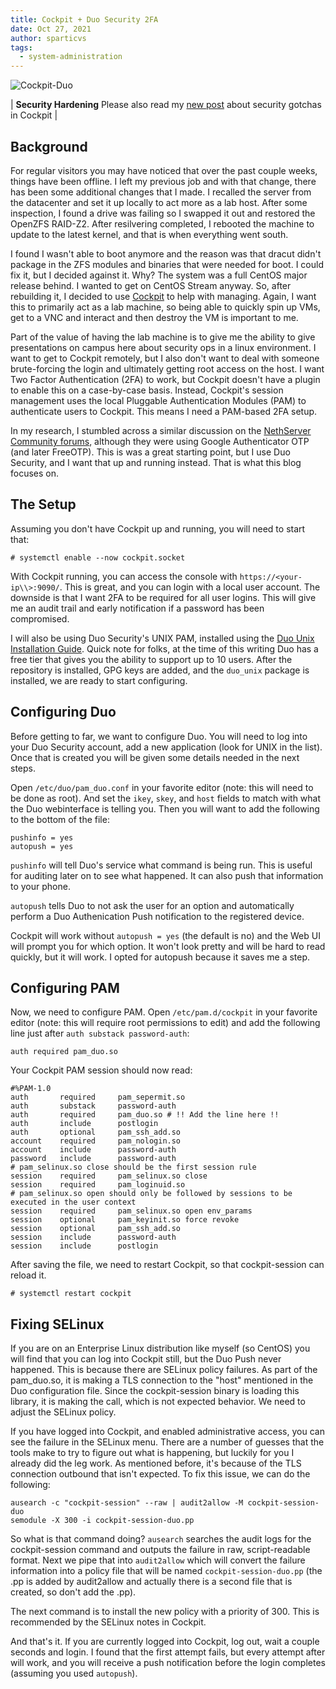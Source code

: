 ```yaml
---
title: Cockpit + Duo Security 2FA
date: Oct 27, 2021
author: sparticvs
tags:
  - system-administration
---
```

![Cockpit-Duo](https://github.com/sparticvs/popebp-blog/assets/847020/3b9e430d-971e-4dba-ba9f-bdd5524adbb5)

| **Security Hardening** Please also read my [new post](https://github.com/sparticvs/popebp-blog/blob/post/securing-cockpit-duo/_posts/2023-06-26-securing-cockpit-duo.md) about security gotchas in Cockpit |

## Background
For regular visitors you may have noticed that over the past couple weeks, things have been offline. I left my previous job and with that change, there has been some additional changes that I made. I recalled the server from the datacenter and set it up locally to act more as a lab host. After some inspection, I found a drive was failing so I swapped it out and restored the OpenZFS RAID-Z2. After resilvering completed, I rebooted the machine to update to the latest kernel, and that is when everything went south.

I found I wasn't able to boot anymore and the reason was that dracut didn't package in the ZFS modules and binaries that were needed for boot. I could fix it, but I decided against it. Why? The system was a full CentOS major release behind. I wanted to get on CentOS Stream anyway. So, after rebuilding it, I decided to use [Cockpit](https://cockpit-project.org/) to help with managing. Again, I want this to primarily act as a lab machine, so being able to quickly spin up VMs, get to a VNC and interact and then destroy the VM is important to me.

Part of the value of having the lab machine is to give me the ability to give presentations on campus here about security ops in a linux environment. I want to get to Cockpit remotely, but I also don't want to deal with someone brute-forcing the login and ultimately getting root access on the host. I want Two Factor Authentication (2FA) to work, but Cockpit doesn't have a plugin to enable this on a case-by-case basis. Instead, Cockpit's session management uses the local Pluggable Authentication Modules (PAM) to authenticate users to Cockpit. This means I need a PAM-based 2FA setup.

In my research, I stumbled across a similar discussion on the [NethServer Community forums](https://community.nethserver.org/t/2fa-or-two-factor-authentication-with-cockpit/14172/3), although they were using Google Authenticator OTP (and later FreeOTP). This is was a great starting point, but I use Duo Security, and I want that up and running instead. That is what this blog focuses on.

## The Setup
Assuming you don't have Cockpit up and running, you will need to start that:
```
# systemctl enable --now cockpit.socket
```
With Cockpit running, you can access the console with `https://<your-ip\\>:9090/`. This is great, and you can login with a local user account. The downside is that I want 2FA to be required for all user logins. This will give me an audit trail and early notification if a password has been compromised.

I will also be using Duo Security's UNIX PAM, installed using the [Duo Unix Installation Guide](https://duo.com/docs/duounix#install-from-linux-packages). Quick note for folks, at the time of this writing Duo has a free tier that gives you the ability to support up to 10 users. After the repository is installed, GPG keys are added, and the `duo_unix` package is installed, we are ready to start configuring.

## Configuring Duo
Before getting to far, we want to configure Duo. You will need to log into your Duo Security account, add a new application (look for UNIX in the list). Once that is created you will be given some details needed in the next steps.

Open `/etc/duo/pam_duo.conf` in your favorite editor (note: this will need to be done as root). And set the `ikey`, `skey`, and `host` fields to match with what the Duo webinterface is telling you. Then you will want to add the following to the bottom of the file:
```
pushinfo = yes
autopush = yes
```
`pushinfo` will tell Duo's service what command is being run. This is useful for auditing later on to see what happened. It can also push that information to your phone.

`autopush` tells Duo to not ask the user for an option and automatically perform a Duo Authenication Push notification to the registered device.

Cockpit will work without `autopush = yes` (the default is no) and the Web UI will prompt you for which option. It won't look pretty and will be hard to read quickly, but it will work. I opted for autopush because it saves me a step.

## Configuring PAM
Now, we need to configure PAM. Open `/etc/pam.d/cockpit` in your favorite editor (note: this will require root permissions to edit) and add the following line just after `auth substack password-auth`:
```
auth required pam_duo.so
```
Your Cockpit PAM session should now read:
```
#%PAM-1.0
auth       required     pam_sepermit.so
auth       substack     password-auth
auth       required     pam_duo.so # !! Add the line here !!
auth       include      postlogin
auth       optional     pam_ssh_add.so
account    required     pam_nologin.so
account    include      password-auth
password   include      password-auth
# pam_selinux.so close should be the first session rule
session    required     pam_selinux.so close
session    required     pam_loginuid.so
# pam_selinux.so open should only be followed by sessions to be executed in the user context
session    required     pam_selinux.so open env_params
session    optional     pam_keyinit.so force revoke
session    optional     pam_ssh_add.so
session    include      password-auth
session    include      postlogin
```
After saving the file, we need to restart Cockpit, so that cockpit-session can reload it.
```
# systemctl restart cockpit
```
## Fixing SELinux
If you are on an Enterprise Linux distribution like myself (so CentOS) you will find that you can log into Cockpit still, but the Duo Push never happened. This is because there are SELinux policy failures. As part of the pam_duo.so, it is making a TLS connection to the "host" mentioned in the Duo configuration file. Since the cockpit-session binary is loading this library, it is making the call, which is not expected behavior. We need to adjust the SELinux policy.

If you have logged into Cockpit, and enabled administrative access, you can see the failure in the SELinux menu. There are a number of guesses that the tools make to try to figure out what is happening, but luckily for you I already did the leg work. As mentioned before, it's because of the TLS connection outbound that isn't expected. To fix this issue, we can do the following:
```
ausearch -c "cockpit-session" --raw | audit2allow -M cockpit-session-duo
semodule -X 300 -i cockpit-session-duo.pp
```
So what is that command doing? `ausearch` searches the audit logs for the cockpit-session command and outputs the failure in raw, script-readable format. Next we pipe that into `audit2allow` which will convert the failure information into a policy file that will be named `cockpit-session-duo.pp` (the .pp is added by audit2allow and actually there is a second file that is created, so don't add the .pp).

The next command is to install the new policy with a priority of 300. This is recommended by the SELinux notes in Cockpit.

And that's it. If you are currently logged into Cockpit, log out, wait a couple seconds and login. I found that the first attempt fails, but every attempt after will work, and you will receive a push notification before the login completes (assuming you used `autopush`).
